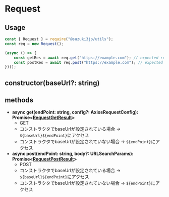 # Request
## Usage
```js
const { Request } = require("@suzuki3jp/utils");
const req = new Request();

(async () => {
    const getRes = await req.get("https://example.com"); // expected returns: RequestGetResult
    const postRes = await req.post("https://example.com"); // expected returns: RequestPostResult
})();
```
## constructor(baseUrl?: string)
## methods
- **async get(endPoint: string, config?: AxiosRequestConfig): Promise\<[RequestGetResult](../type/RequestGetResult.md)>**
    - GET
    - コンストラクタでbaseUrlが設定されている場合 -> `${baseUrl}${endPoint}`にアクセス
    - コンストラクタでbaseUrlが設定されていない場合 -> `${endPoint}`にアクセス
- **async post(endPoint: string, body?: URLSearchParams): Promise\<[RequestPostResult](../type/RequestPostResult.md)>**
    - POST
    - コンストラクタでbaseUrlが設定されている場合 -> `${baseUrl}${endPoint}`にアクセス
    - コンストラクタでbaseUrlが設定されていない場合 -> `${endPoint}`にアクセス